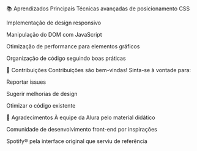 📚 Aprendizados Principais
Técnicas avançadas de posicionamento CSS

Implementação de design responsivo

Manipulação do DOM com JavaScript

Otimização de performance para elementos gráficos

Organização de código seguindo boas práticas

🤝 Contribuições
Contribuições são bem-vindas! Sinta-se à vontade para:

Reportar issues

Sugerir melhorias de design

Otimizar o código existente

🙌 Agradecimentos
À equipe da Alura pelo material didático

Comunidade de desenvolvimento front-end por inspirações

Spotify® pela interface original que serviu de referência